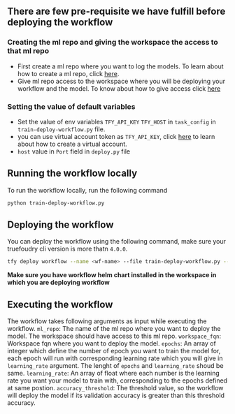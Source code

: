 ## There are few pre-requisite we have fulfill before deploying the workflow

### Creating the ml repo and giving the workspace the access to that ml repo
- First create a ml repo where you want to log the models. To learn about how to create a ml repo, click [here](https://docs.truefoundry.com/docs/creating-a-ml-repo#/).
- Give ml repo access to the workspace where you will be deploying your workflow and the model. To know about how to give access click [here](https://docs.truefoundry.com/docs/key-concepts#/grant-access-of-ml-repo-to-workspace)

### Setting the value of default variables

- Set the value of env variables `TFY_API_KEY` `TFY_HOST` in `task_config` in `train-deploy-workflow.py` file.
- you can use virtual account token as `TFY_API_KEY`, click [here](https://docs.truefoundry.com/docs/generating-truefoundry-api-keys#virtual-accounts) to learn about how to create a virtual account.
- `host` value in `Port` field in `deploy.py` file

## Running the workflow locally
To run the workflow locally, run the following command
```bash
python train-deploy-workflow.py
```
## Deploying the workflow

You can deploy the workflow using the following command, make sure your truefoudry cli version is more thatn `4.0.0`.

```bash
tfy deploy workflow --name <wf-name> --file train-deploy-workflow.py --workspace-fqn <workspace-fqn>
```
**Make sure you have workflow helm chart installed in the workspace in which you are deploying workflow**

## Executing the workflow
The workflow takes following arguments as input while executing the workflow.
`ml_repo`: The name of the ml repo where you want to deploy the model. The workspace should have access to this ml repo.
`workspace_fqn`: Workspace fqn where you want to deploy the model.
`epochs`: An array of integer which define the number of epoch you want to train the model for, each epoch will run with corresponding learning rate which you will give in `learning_rate` argument. The lenght of `epochs` and `learning_rate` shoud be same.
`learning_rate`: An array of float where each number is the learning rate you want your model to train with, corresponding to the epochs defined at same postion.
`accuracy_threshold`: The threshold value, so the workflow will deploy the model if its validation accuracy is greater than this threshold accuracy.